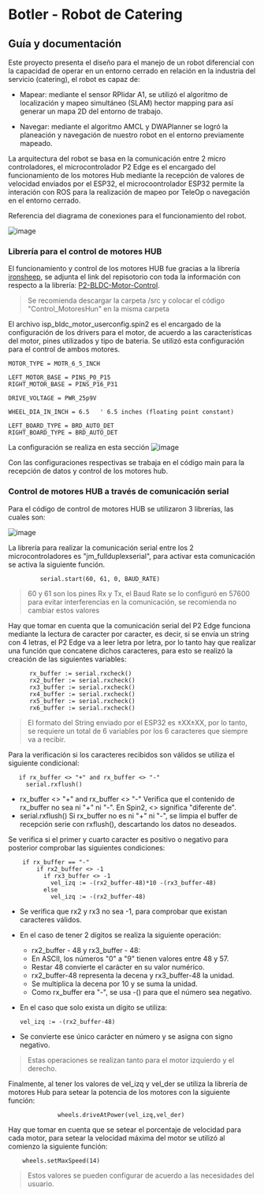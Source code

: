 # Botler - Robot de Catering
## Guía y documentación

Este proyecto presenta el diseño para el manejo de un robot diferencial con la capacidad de operar en un entorno cerrado en relación en la industria del servicio (catering), el robot es capaz de:

- Mapear: mediante el sensor RPlidar A1, se utilizó el algoritmo de localización y mapeo simultáneo (SLAM) hector mapping para así generar un mapa 2D del entorno de trabajo.

- Navegar: mediante el algoritmo AMCL y DWAPlanner se logró la planeación y navegación de nuestro robot en el entorno previamente mapeado.

La arquitectura del robot se basa en la comunicación entre 2 micro controladores, el microcontrolador P2 Edge es el encargado del funcionamiento de los motores Hub mediante la recepción de valores de velocidad enviados por el ESP32, el microcoontrolador ESP32 permite la interación con ROS para la realización de mapeo por TeleOp o navegación en el entorno cerrado.

Referencia del diagrama de conexiones para el funcionamiento del robot.

![image](https://github.com/user-attachments/assets/10fb5bba-ee98-44d1-9b0a-e2b8ebb918dd)

### Librería para el control de motores HUB
El funcionamiento y control de los motores HUB fue gracias a la librería [ironsheep](https://github.com/ironsheep), se adjunta el link del repisotorio con toda la información con respecto a la librería: [P2-BLDC-Motor-Control](https://github.com/ironsheep/P2-BLDC-Motor-Control).

> Se recomienda descargar la carpeta /src y colocar el código "Control_MotoresHun" en la misma carpeta

El archivo isp_bldc_motor_userconfig.spin2 es el encargado de la configuración de los drivers para el motor, de acuerdo a las características del motor, pines utilizados y tipo de bateria. Se utilizó esta configuración para el control de ambos motores.
    
    MOTOR_TYPE = MOTR_6_5_INCH

    LEFT_MOTOR_BASE = PINS_P0_P15
    RIGHT_MOTOR_BASE = PINS_P16_P31

    DRIVE_VOLTAGE = PWR_25p9V

    WHEEL_DIA_IN_INCH = 6.5   ' 6.5 inches (floating point constant)

    LEFT_BOARD_TYPE = BRD_AUTO_DET
    RIGHT_BOARD_TYPE = BRD_AUTO_DET
La configuración se realiza en esta sección
![image](https://github.com/user-attachments/assets/1b1d9324-8801-496c-af04-74388578f606)

Con las configuraciones respectivas se trabaja en el código main para la recepción de datos y control de los motores hub.

### Control de motores HUB a través de comunicación serial
Para el código de control de motores HUB se utilizaron 3 librerías, las cuales son:

![image](https://github.com/user-attachments/assets/ade7b136-b224-4690-bc44-cbf953cc8a64)

La librería para realizar la comunicación serial entre los 2 microcontroladores es "jm_fullduplexserial", para activar esta comunicación se activa la siguiente función.

             serial.start(60, 61, 0, BAUD_RATE)
> 60 y 61 son los pines Rx y Tx, el Baud Rate se lo configuró en 57600 para evitar interferencias en la comunicación, se recomienda no cambiar estos valores

Hay que tomar en cuenta que la comunicación serial del P2 Edge funciona mediante la lectura de caracter por caracter, es decir, si se envía un string con 4 letras, el P2 Edge va a leer letra por letra, por lo tanto hay que realizar una función que concatene dichos caracteres, para esto se realizó la creación de las siguientes variables:

          rx_buffer := serial.rxcheck()
          rx2_buffer := serial.rxcheck()
          rx3_buffer := serial.rxcheck()
          rx4_buffer := serial.rxcheck()
          rx5_buffer := serial.rxcheck()
          rx6_buffer := serial.rxcheck()

> El formato del String enviado por el ESP32 es ±XX±XX, por lo tanto, se requiere un total de 6 variables por los 6 caracteres que siempre va a recibir.

Para la verificación si los caracteres recibidos son válidos se utiliza el siguiente condicional:
       
       if rx_buffer <> "+" and rx_buffer <> "-"
         serial.rxflush()

- rx_buffer <> "+" and rx_buffer <> "-"
Verifica que el contenido de rx_buffer no sea ni "+" ni "-". En Spin2, <> significa "diferente de".
- serial.rxflush()
Si rx_buffer no es ni "+" ni "-", se limpia el buffer de recepción serie con rxflush(), descartando los datos no deseados.

Se verifica si el primer y cuarto caracter es positivo o negativo para posterior comprobar las siguientes condiciones:

        if rx_buffer == "-"
            if rx2_buffer <> -1
              if rx3_buffer <> -1
                vel_izq := -(rx2_buffer-48)*10 -(rx3_buffer-48)
              else
                vel_izq := -(rx2_buffer-48)

- Se verifica que rx2 y rx3 no sea -1, para comprobar que existan caracteres válidos.
- En el caso de tener 2 dígitos se realiza la siguiente operación:
    - rx2_buffer - 48 y rx3_buffer - 48:
    - En ASCII, los números "0" a "9" tienen valores entre 48 y 57.
    - Restar 48 convierte el carácter en su valor numérico.
    - rx2_buffer-48 representa la decena y rx3_buffer-48 la unidad.
    - Se multiplica la decena por 10 y se suma la unidad.
    - Como rx_buffer era "-", se usa -() para que el número sea negativo.
- En el caso que solo exista un dígito se utiliza:

      vel_izq := -(rx2_buffer-48) 

- Se convierte ese único carácter en número y se asigna con signo negativo.

> Estas operaciones se realizan tanto para el motor izquierdo y el derecho.

Finalmente, al tener los valores de vel_izq y vel_der se utiliza la librería de motores Hub para setear la potencia de los motores con la siguiente función:

                  wheels.driveAtPower(vel_izq,vel_der)

Hay que tomar en cuenta que se setear el porcentaje de velocidad para cada motor, para setear la velocidad máxima del motor se utilizó al comienzo la siguiente función:

        wheels.setMaxSpeed(14) 

> Estos valores se pueden configurar de acuerdo a las necesidades del usuario.





    
